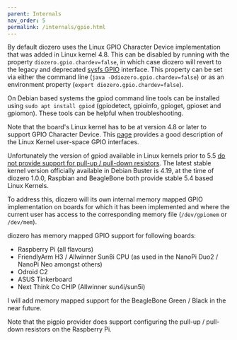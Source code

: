 ```yaml
---
parent: Internals
nav_order: 5
permalink: /internals/gpio.html
---
```


By default diozero uses the Linux GPIO Character Device implementation that was added in Linux kernel 4.8.
This can be disabled by running with the property `diozero.gpio.chardev=false`, in which case
diozero will revert to the legacy and deprecated [sysfs GPIO](https://www.kernel.org/doc/Documentation/gpio/sysfs.txt) interface.
This property can be set via either the command line (`java -Ddiozero.gpio.chardev=false`) or as an environment property (`export diozero.gpio.chardev=false`).

On Debian based systems the gpiod command line tools can be installed using `sudo apt install gpiod` (gpiodetect, gpioinfo, gpioget, gpioset and gpiomon). These tools can be helpful when troubleshooting.

Note that the board's Linux kernel has to be at version 4.8 or later to support GPIO Character Device. This [page](https://embeddedbits.org/new-linux-kernel-gpio-user-space-interface/) provides a good description of the Linux Kernel user-space GPIO interfaces.

Unfortunately the version of gpiod available in Linux kernels prior to 5.5 [do not provide support for pull-up / pull-down resistors](https://microhobby.com.br/blog/2020/02/02/new-linux-kernel-5-5-new-interfaces-in-gpiolib/). The latest stable kernel version officially available in Debian Buster is 4.19, at the time of diozero 1.0.0, Raspbian and BeagleBone both provide stable 5.4 based Linux Kernels.

To address this, diozero will its own internal memory mapped GPIO implementation on boards for which it has been implemented and where the current user has access to the corresponding memory file (`/dev/gpiomem` or `/dev/mem`).

diozero has memory mapped GPIO support for following boards:

* Raspberry Pi (all flavours)
* FriendlyArm H3 / Allwinner Sun8i CPU (as used in the NanoPi Duo2 / NanoPi Neo amongst others)
* Odroid C2
* ASUS Tinkerboard
* Next Think Co CHIP (Allwinner sun4i/sun5i)

I will add memory mapped support for the BeagleBone Green / Black in the near future.

Note that the pigpio provider does support configuring the pull-up / pull-down resistors on the Raspberry Pi.
